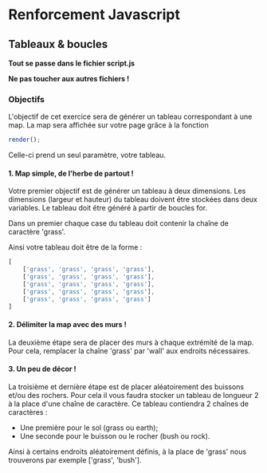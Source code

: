 # Renforcement Javascript

## Tableaux & boucles

**Tout se passe dans le fichier script.js**

**Ne pas toucher aux autres fichiers !**

### Objectifs

L'objectif de cet exercice sera de générer un tableau correspondant à une map.
La map sera affichée sur votre page grâce à la fonction 
```javascript
render();
```
Celle-ci prend un seul paramètre, votre tableau.

#### 1. Map simple, de l'herbe de partout !

Votre premier objectif est de générer un tableau à deux dimensions.
Les dimensions (largeur et hauteur) du tableau doivent être stockées dans deux variables.
Le tableau doit être généré à partir de boucles for.

Dans un premier chaque case du tableau doit contenir la chaîne de caractère 'grass'.

Ainsi votre tableau doit être de la forme :
```javascript
[
    ['grass', 'grass', 'grass', 'grass'],
    ['grass', 'grass', 'grass', 'grass'],
    ['grass', 'grass', 'grass', 'grass'],
    ['grass', 'grass', 'grass', 'grass'],
    ['grass', 'grass', 'grass', 'grass']
]
```

#### 2. Délimiter la map avec des murs !

La deuxième étape sera de placer des murs à chaque extrémité de la map.
Pour cela, remplacer la chaîne 'grass' par 'wall' aux endroits nécessaires.

#### 3. Un peu de décor !

La troisième et dernière étape est de placer aléatoirement des buissons et/ou des rochers.
Pour cela il vous faudra stocker un tableau de longueur 2 à la place d'une chaîne de caractère. Ce tableau contiendra 2 chaînes de caractères :
- Une première pour le sol (grass ou earth);
- Une seconde pour le buisson ou le rocher (bush ou rock).

Ainsi à certains endroits aléatoirement définis, à la place de 'grass' nous trouverons par exemple ['grass', 'bush'].
